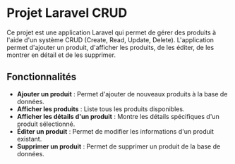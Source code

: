 # Projet Laravel CRUD

Ce projet est une application Laravel qui permet de gérer des produits à l'aide d'un système CRUD (Create, Read, Update, Delete). L'application permet d'ajouter un produit, d'afficher les produits, de les éditer, de les montrer en détail et de les supprimer.

## Fonctionnalités

- **Ajouter un produit** : Permet d'ajouter de nouveaux produits à la base de données.
- **Afficher les produits** : Liste tous les produits disponibles.
- **Afficher les détails d'un produit** : Montre les détails spécifiques d'un produit sélectionné.
- **Éditer un produit** : Permet de modifier les informations d'un produit existant.
- **Supprimer un produit** : Permet de supprimer un produit de la base de données.
